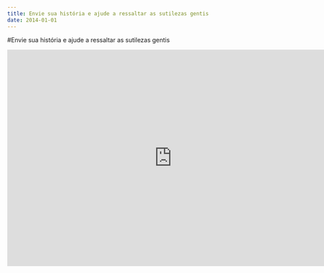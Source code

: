 ```yaml
---
title: Envie sua história e ajude a ressaltar as sutilezas gentis
date: 2014-01-01
---
```


#Envie sua história e ajude a ressaltar as sutilezas gentis

<iframe src="https://docs.google.com/forms/d/1ck99n048gKG5tPk2Jj9LqZxItZrpFcW4iciUV5pM3Mc/viewform?embedded=true" width="760" height="500" frameborder="0" marginheight="0" marginwidth="0">Carregando...</iframe>